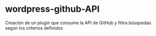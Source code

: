 # wordpress-github-API
Creación de un plugin que consume la API de GitHub y filtra búsquedas según los criterios definidos
